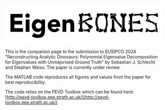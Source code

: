 # ![EigenBones](Media/EigenBones_Logo-1.png)
This is the companion page to the submission to EUSIPCO 2024
"Reconstructing Analytic Dinosaurs: Polynomial Eigenvalue Decomposition for Eigenvalues with Unmajorised Ground Truth" by Sebastian J. Schlecht and Stephan Weiss.
The paper is currently under review.

The MATLAB code reproduces all figures and values from the paper for best reproducibility.

The code relies on the PEVD Toolbox which can be found here: 
[http://pevd-toolbox.eee.strath.ac.uk/](http://pevd-toolbox.eee.strath.ac.uk/)

